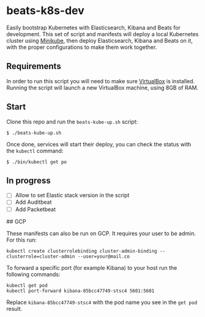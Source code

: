 # beats-k8s-dev

Easily bootstrap Kubernetes with Elasticsearch, Kibana and Beats for development. This set of script and manifests
will deploy a local Kubernetes cluster using [Minikube](https://kubernetes.io/docs/setup/minikube/), then deploy
Elasticsearch, Kibana and Beats on it, with the proper configurations to make them work together.


## Requirements

In order to run this script you will need to make sure [VirtualBox](https://www.virtualbox.org/wiki/Downloads) is installed. Running the script will launch a new VirtualBox machine, using 8GB of RAM.

## Start

Clone this repo and run the `beats-kube-up.sh` script:

```console
$ ./beats-kube-up.sh
```

Once done, services will start their deploy, you can check the status with the `kubectl` command:

```console
$ ./bin/kubectl get po
```

## In progress

- [ ] Allow to set Elastic stack version in the script
- [ ] Add Auditbeat
- [ ] Add Packetbeat

## GCP

These manifests can also be run on GCP. It requires your user to be admin. For this run:

```
kubectl create clusterrolebinding cluster-admin-binding --clusterrole=cluster-admin --user=your@mail.co
```

To forward a specific port (for example Kibana) to your host run the following commands:

```
kubectl get pod
kubectl port-forward kibana-85bcc47749-stsc4 5601:5601
```

Replace `kibana-85bcc47749-stsc4` with the pod name you see in the `get pod` result.
